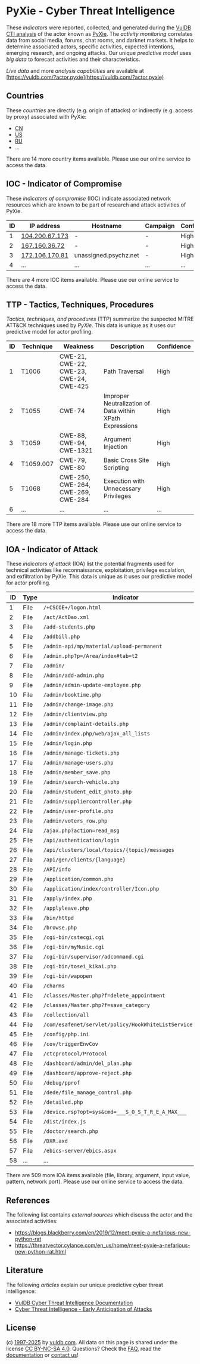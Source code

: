 # PyXie - Cyber Threat Intelligence

These _indicators_ were reported, collected, and generated during the [VulDB CTI analysis](https://vuldb.com/?kb.cti) of the actor known as [PyXie](https://vuldb.com/?actor.pyxie). The _activity monitoring_ correlates data from social media, forums, chat rooms, and darknet markets. It helps to determine associated actors, specific activities, expected intentions, emerging research, and ongoing attacks. Our unique _predictive model_ uses _big data_ to forecast activities and their characteristics.

_Live data_ and more _analysis capabilities_ are available at [https://vuldb.com/?actor.pyxie](https://vuldb.com/?actor.pyxie)

## Countries

These _countries_ are directly (e.g. origin of attacks) or indirectly (e.g. access by proxy) associated with PyXie:

* [CN](https://vuldb.com/?country.cn)
* [US](https://vuldb.com/?country.us)
* [RU](https://vuldb.com/?country.ru)
* ...

There are 14 more country items available. Please use our online service to access the data.

## IOC - Indicator of Compromise

These _indicators of compromise_ (IOC) indicate associated network resources which are known to be part of research and attack activities of PyXie.

ID | IP address | Hostname | Campaign | Confidence
-- | ---------- | -------- | -------- | ----------
1 | [104.200.67.173](https://vuldb.com/?ip.104.200.67.173) | - | - | High
2 | [167.160.36.72](https://vuldb.com/?ip.167.160.36.72) | - | - | High
3 | [172.106.170.81](https://vuldb.com/?ip.172.106.170.81) | unassigned.psychz.net | - | High
4 | ... | ... | ... | ...

There are 4 more IOC items available. Please use our online service to access the data.

## TTP - Tactics, Techniques, Procedures

_Tactics, techniques, and procedures_ (TTP) summarize the suspected MITRE ATT&CK techniques used by _PyXie_. This data is unique as it uses our predictive model for actor profiling.

ID | Technique | Weakness | Description | Confidence
-- | --------- | -------- | ----------- | ----------
1 | T1006 | CWE-21, CWE-22, CWE-23, CWE-24, CWE-425 | Path Traversal | High
2 | T1055 | CWE-74 | Improper Neutralization of Data within XPath Expressions | High
3 | T1059 | CWE-88, CWE-94, CWE-1321 | Argument Injection | High
4 | T1059.007 | CWE-79, CWE-80 | Basic Cross Site Scripting | High
5 | T1068 | CWE-250, CWE-264, CWE-269, CWE-284 | Execution with Unnecessary Privileges | High
6 | ... | ... | ... | ...

There are 18 more TTP items available. Please use our online service to access the data.

## IOA - Indicator of Attack

These _indicators of attack_ (IOA) list the potential fragments used for technical activities like reconnaissance, exploitation, privilege escalation, and exfiltration by PyXie. This data is unique as it uses our predictive model for actor profiling.

ID | Type | Indicator | Confidence
-- | ---- | --------- | ----------
1 | File | `/+CSCOE+/logon.html` | High
2 | File | `/act/ActDao.xml` | High
3 | File | `/add-students.php` | High
4 | File | `/addbill.php` | Medium
5 | File | `/admin-api/mp/material/upload-permanent` | High
6 | File | `/admin.php?p=/Area/index#tab=t2` | High
7 | File | `/admin/` | Low
8 | File | `/Admin/add-admin.php` | High
9 | File | `/admin/admin-update-employee.php` | High
10 | File | `/admin/booktime.php` | High
11 | File | `/admin/change-image.php` | High
12 | File | `/admin/clientview.php` | High
13 | File | `/admin/complaint-details.php` | High
14 | File | `/admin/index.php/web/ajax_all_lists` | High
15 | File | `/admin/login.php` | High
16 | File | `/admin/manage-tickets.php` | High
17 | File | `/admin/manage-users.php` | High
18 | File | `/admin/member_save.php` | High
19 | File | `/admin/search-vehicle.php` | High
20 | File | `/admin/student_edit_photo.php` | High
21 | File | `/admin/suppliercontroller.php` | High
22 | File | `/admin/user-profile.php` | High
23 | File | `/admin/voters_row.php` | High
24 | File | `/ajax.php?action=read_msg` | High
25 | File | `/api/authentication/login` | High
26 | File | `/api/clusters/local/topics/{topic}/messages` | High
27 | File | `/api/gen/clients/{language}` | High
28 | File | `/API/info` | Medium
29 | File | `/application/common.php` | High
30 | File | `/application/index/controller/Icon.php` | High
31 | File | `/apply/index.php` | High
32 | File | `/applyleave.php` | High
33 | File | `/bin/httpd` | Medium
34 | File | `/browse.php` | Medium
35 | File | `/cgi-bin/cstecgi.cgi` | High
36 | File | `/cgi-bin/myMusic.cgi` | High
37 | File | `/cgi-bin/supervisor/adcommand.cgi` | High
38 | File | `/cgi-bin/tosei_kikai.php` | High
39 | File | `/cgi-bin/wapopen` | High
40 | File | `/charms` | Low
41 | File | `/classes/Master.php?f=delete_appointment` | High
42 | File | `/classes/Master.php?f=save_category` | High
43 | File | `/collection/all` | High
44 | File | `/com/esafenet/servlet/policy/HookWhiteListService.java` | High
45 | File | `/config/php.ini` | High
46 | File | `/cov/triggerEnvCov` | High
47 | File | `/ctcprotocol/Protocol` | High
48 | File | `/dashboard/admin/del_plan.php` | High
49 | File | `/dashboard/approve-reject.php` | High
50 | File | `/debug/pprof` | Medium
51 | File | `/dede/file_manage_control.php` | High
52 | File | `/detailed.php` | High
53 | File | `/device.rsp?opt=sys&cmd=___S_O_S_T_R_E_A_MAX___` | High
54 | File | `/dist/index.js` | High
55 | File | `/doctor/search.php` | High
56 | File | `/DXR.axd` | Medium
57 | File | `/ebics-server/ebics.aspx` | High
58 | ... | ... | ...

There are 509 more IOA items available (file, library, argument, input value, pattern, network port). Please use our online service to access the data.

## References

The following list contains _external sources_ which discuss the actor and the associated activities:

* https://blogs.blackberry.com/en/2019/12/meet-pyxie-a-nefarious-new-python-rat
* https://threatvector.cylance.com/en_us/home/meet-pyxie-a-nefarious-new-python-rat.html

## Literature

The following _articles_ explain our unique predictive cyber threat intelligence:

* [VulDB Cyber Threat Intelligence Documentation](https://vuldb.com/?kb.cti)
* [Cyber Threat Intelligence - Early Anticipation of Attacks](https://www.scip.ch/en/?labs.20201022)

## License

(c) [1997-2025](https://vuldb.com/?kb.changelog) by [vuldb.com](https://vuldb.com/?kb.about). All data on this page is shared under the license [CC BY-NC-SA 4.0](https://creativecommons.org/licenses/by-nc-sa/4.0/). Questions? Check the [FAQ](https://vuldb.com/?kb.faq), read the [documentation](https://vuldb.com/?kb) or [contact us](https://vuldb.com/?contact)!
